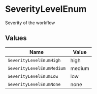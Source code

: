 # SeverityLevelEnum

Severity of the workflow


## Values

| Name                      | Value                     |
| ------------------------- | ------------------------- |
| `SeverityLevelEnumHigh`   | high                      |
| `SeverityLevelEnumMedium` | medium                    |
| `SeverityLevelEnumLow`    | low                       |
| `SeverityLevelEnumNone`   | none                      |